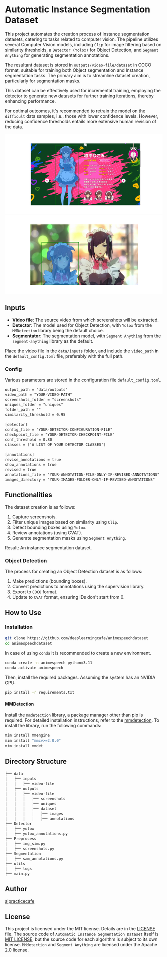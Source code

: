 # Automatic Instance Segmentation Dataset
This project automates the creation process of instance segmentation datasets, catering to tasks related to computer vision. The pipeline utilizes several Computer Vision models, including `Clip` for image filtering based on similarity thresholds, a `Detector (Yolox)` for Object Detection, and `Segment Anything` for generating segmentation annotations.

The resultant dataset is stored in `outputs/video-file/dataset` in COCO format, suitable for training both Object segmentation and Instance segmentation tasks. The primary aim is to streamline dataset creation, particularly for segmentation masks.

This dataset can be effectively used for incremental training, employing the detector to generate new datasets for further training iterations, thereby enhancing performance.

For optimal outcomes, it's recommended to retrain the model on the `difficult` data samples, i.e., those with lower confidence levels. However, reducing confidence thresholds entails more extensive human revision of the data.

<img src="images/Figure_1.png" width="512" alt="figure 1">
<img src="images/Figure_2.png" width="512" alt="figure 2">


## Inputs
- **Video file**: The source video from which screenshots will be extracted.
- **Detector**: The model used for Object Detection, with `Yolox` from the `MMDetection` library being the default choice.
- **Segmentator**: The segmentation model, with `Segment Anything` from the `segment-anything` library as the default.

Place the video file in the `data/inputs` folder, and include the `video_path` in the `default_config.toml` file, preferably with the full path.


### Config
Various parameters are stored in the configuration file `default_config.toml`.
```
output_path = "data/outputs"
video_path = "YOUR-VIDEO-PATH"
screenshots_folder = "screenshots"
uniques_folder = "uniques"
folder_path = ""
similarity_threshold = 0.95

[detector]
config_file = "YOUR-DETECTOR-CONFIGURATION-FILE"
checkpoint_file = "YOUR-DETECTOR-CHECKPOINT-FILE"
conf_threshold = 0.80
classes = ['A LIST OF YOUR DETECTOR CLASSES']

[annotations]
revise_annotations = true
show_annotations = true
revised = true
annotations_file = "YOUR-ANNOTATION-FILE-ONLY-IF-REVISED-ANNOTATIONS"
images_directory = "YOUR-IMAGES-FOLDER-ONLY-IF-REVISED-ANNOTATIONS"
```

## Functionalities

The dataset creation is as follows:
1. Capture screenshots.
2. Filter unique images based on similarity using `Clip`.
3. Detect bounding boxes using `Yolox`.
4. Review annotations (using CVAT).
5. Generate segmentation masks using `Segment Anything`.

Result: An instance segmentation dataset.

### Object Detection
The process for creating an Object Detection dataset is as follows:
1. Make predictions (bounding boxes).
2. Convert predictions to annotations using the supervision library.
3. Export to `COCO` format. 
4. Update to `CVAT` format, ensuring IDs don't start from 0.



## How to Use

### Installation
```bash
git clone https://github.com/deeplearningcafe/animespeechdataset
cd animespeechdataset

```
In case of using `conda` it is recommended to create a new environment.
```bash
conda create -n animespeech python=3.11
conda activate animespeech
```

Then, install the required packages. Assuming the system has an NVIDIA GPU:
```bash
pip install -r requirements.txt
```

#### MMDetection
Install the `mmdetection` library, a package manager other than pip is required. For detailed installation instructions, refer to the [mmdetection](https://MMDetection.readthedocs.io/en/latest/get_started.html). To install the library, run the following commands:

```bash
mim install mmengine
mim install "mmcv>=2.0.0"
mim install mmdet
```

## Directory Structure
```
├── data
│   ├── inputs
│   │   ├── video-file
│   ├── outputs
│   │   ├── video-file
│   │   │   ├── screenshots
│   │   │   ├── uniques
│   │   │   ├── dataset
│   │   │   │   ├── images
│   │   │   │   ├── annotations
├── Detector
│   ├── yolox
│   ├── yolox_annotations.py
├── Preprocess
│   ├── img_sim.py
│   ├── screenshots.py
├── Segmentation
│   ├── sam_annotations.py
├── utils
│   ├── logs
├── main.py
```


## Author
[aipracticecafe](https://github.com/deeplearningcafe)

## License

This project is licensed under the MIT license. Details are in the [LICENSE](LICENSE) file.
The source code of `Automatic Instance Segmentation Dataset` itself is [MIT LICENSE](LICENSE), but the source code for each algorithm is subject to its own license. `MMdetection` and `Segment Anything` are licensed under the Apache 2.0 license.
